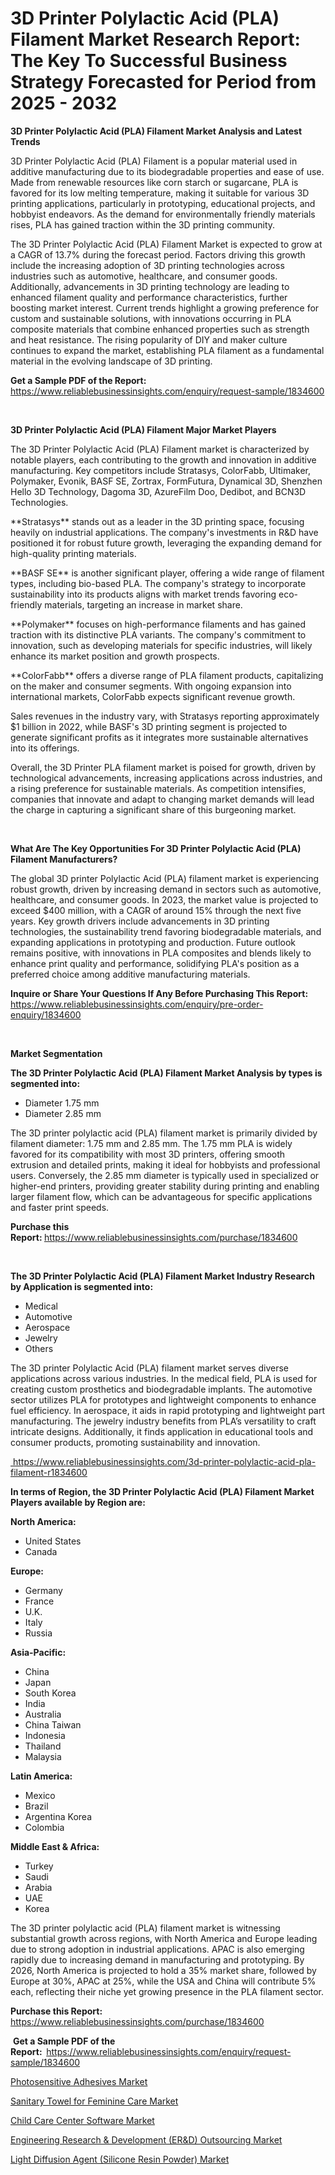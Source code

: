 <p><h1>3D Printer Polylactic Acid (PLA) Filament Market Research Report: The Key To Successful Business Strategy Forecasted for Period from 2025 - 2032</h1></p><p><strong>3D Printer Polylactic Acid (PLA) Filament Market Analysis and Latest Trends</strong></p>
<p><p>3D Printer Polylactic Acid (PLA) Filament is a popular material used in additive manufacturing due to its biodegradable properties and ease of use. Made from renewable resources like corn starch or sugarcane, PLA is favored for its low melting temperature, making it suitable for various 3D printing applications, particularly in prototyping, educational projects, and hobbyist endeavors. As the demand for environmentally friendly materials rises, PLA has gained traction within the 3D printing community.</p><p>The 3D Printer Polylactic Acid (PLA) Filament Market is expected to grow at a CAGR of 13.7% during the forecast period. Factors driving this growth include the increasing adoption of 3D printing technologies across industries such as automotive, healthcare, and consumer goods. Additionally, advancements in 3D printing technology are leading to enhanced filament quality and performance characteristics, further boosting market interest. Current trends highlight a growing preference for custom and sustainable solutions, with innovations occurring in PLA composite materials that combine enhanced properties such as strength and heat resistance. The rising popularity of DIY and maker culture continues to expand the market, establishing PLA filament as a fundamental material in the evolving landscape of 3D printing.</p></p>
<p><strong>Get a Sample PDF of the Report:&nbsp;</strong> <a href="https://www.reliablebusinessinsights.com/enquiry/request-sample/1834600?utm_campaign=1091&utm_medium=2&utm_source=Github&utm_content=ia&utm_term=03022025&utm_id=3d-printer-polylactic-acid-pla-filament">https://www.reliablebusinessinsights.com/enquiry/request-sample/1834600</a></p>
<p>&nbsp;</p>
<p><strong>3D Printer Polylactic Acid (PLA) Filament Major Market Players</strong></p>
<p><p>The 3D Printer Polylactic Acid (PLA) Filament market is characterized by notable players, each contributing to the growth and innovation in additive manufacturing. Key competitors include Stratasys, ColorFabb, Ultimaker, Polymaker, Evonik, BASF SE, Zortrax, FormFutura, Dynamical 3D, Shenzhen Hello 3D Technology, Dagoma 3D, AzureFilm Doo, Dedibot, and BCN3D Technologies.</p><p>**Stratasys** stands out as a leader in the 3D printing space, focusing heavily on industrial applications. The company's investments in R&D have positioned it for robust future growth, leveraging the expanding demand for high-quality printing materials. </p><p>**BASF SE** is another significant player, offering a wide range of filament types, including bio-based PLA. The company's strategy to incorporate sustainability into its products aligns with market trends favoring eco-friendly materials, targeting an increase in market share.</p><p>**Polymaker** focuses on high-performance filaments and has gained traction with its distinctive PLA variants. The company's commitment to innovation, such as developing materials for specific industries, will likely enhance its market position and growth prospects.</p><p>**ColorFabb** offers a diverse range of PLA filament products, capitalizing on the maker and consumer segments. With ongoing expansion into international markets, ColorFabb expects significant revenue growth.</p><p>Sales revenues in the industry vary, with Stratasys reporting approximately $1 billion in 2022, while BASF's 3D printing segment is projected to generate significant profits as it integrates more sustainable alternatives into its offerings.</p><p>Overall, the 3D Printer PLA filament market is poised for growth, driven by technological advancements, increasing applications across industries, and a rising preference for sustainable materials. As competition intensifies, companies that innovate and adapt to changing market demands will lead the charge in capturing a significant share of this burgeoning market.</p></p>
<p>&nbsp;</p>
<p><strong>What Are The Key Opportunities For 3D Printer Polylactic Acid (PLA) Filament Manufacturers?</strong></p>
<p><p>The global 3D printer Polylactic Acid (PLA) filament market is experiencing robust growth, driven by increasing demand in sectors such as automotive, healthcare, and consumer goods. In 2023, the market value is projected to exceed $400 million, with a CAGR of around 15% through the next five years. Key growth drivers include advancements in 3D printing technologies, the sustainability trend favoring biodegradable materials, and expanding applications in prototyping and production. Future outlook remains positive, with innovations in PLA composites and blends likely to enhance print quality and performance, solidifying PLA's position as a preferred choice among additive manufacturing materials.</p></p>
<p><strong>Inquire or Share Your Questions If Any Before Purchasing This Report:</strong> <a href="https://www.reliablebusinessinsights.com/enquiry/pre-order-enquiry/1834600?utm_campaign=1091&utm_medium=2&utm_source=Github&utm_content=ia&utm_term=03022025&utm_id=3d-printer-polylactic-acid-pla-filament">https://www.reliablebusinessinsights.com/enquiry/pre-order-enquiry/1834600</a></p>
<p>&nbsp;</p>
<p><strong>Market Segmentation</strong></p>
<p><strong>The 3D Printer Polylactic Acid (PLA) Filament Market Analysis by types is segmented into:</strong></p>
<p><ul><li>Diameter 1.75 mm</li><li>Diameter 2.85 mm</li></ul></p>
<p><p>The 3D printer polylactic acid (PLA) filament market is primarily divided by filament diameter: 1.75 mm and 2.85 mm. The 1.75 mm PLA is widely favored for its compatibility with most 3D printers, offering smooth extrusion and detailed prints, making it ideal for hobbyists and professional users. Conversely, the 2.85 mm diameter is typically used in specialized or higher-end printers, providing greater stability during printing and enabling larger filament flow, which can be advantageous for specific applications and faster print speeds.</p></p>
<p><strong>Purchase this Report:&nbsp;</strong><a href="https://www.reliablebusinessinsights.com/purchase/1834600?utm_campaign=1091&utm_medium=2&utm_source=Github&utm_content=ia&utm_term=03022025&utm_id=3d-printer-polylactic-acid-pla-filament">https://www.reliablebusinessinsights.com/purchase/1834600</a></p>
<p>&nbsp;</p>
<p><strong>The 3D Printer Polylactic Acid (PLA) Filament Market Industry Research by Application is segmented into:</strong></p>
<p><ul><li>Medical</li><li>Automotive</li><li>Aerospace</li><li>Jewelry</li><li>Others</li></ul></p>
<p><p>The 3D printer Polylactic Acid (PLA) filament market serves diverse applications across various industries. In the medical field, PLA is used for creating custom prosthetics and biodegradable implants. The automotive sector utilizes PLA for prototypes and lightweight components to enhance fuel efficiency. In aerospace, it aids in rapid prototyping and lightweight part manufacturing. The jewelry industry benefits from PLA’s versatility to craft intricate designs. Additionally, it finds application in educational tools and consumer products, promoting sustainability and innovation.</p></p>
<p><a href="https://www.reliablebusinessinsights.com/3d-printer-polylactic-acid-pla-filament-r1834600?utm_campaign=1091&utm_medium=2&utm_source=Github&utm_content=ia&utm_term=03022025&utm_id=3d-printer-polylactic-acid-pla-filament">&nbsp;https://www.reliablebusinessinsights.com/3d-printer-polylactic-acid-pla-filament-r1834600</a></p>
<p><strong>In terms of Region, the 3D Printer Polylactic Acid (PLA) Filament Market Players available by Region are:</strong></p>
<p>
    <p> <strong> North America: </strong>
        <ul>
            <li>United States</li>
            <li>Canada</li>
        </ul>
        </p> 
    <p> <strong> Europe: </strong>
        <ul>
            <li>Germany</li>
            <li>France</li>
            <li>U.K.</li>
            <li>Italy</li>
            <li>Russia</li>
        </ul>
        </p> 
    <p> <strong> Asia-Pacific: </strong>
        <ul>
            <li>China</li>
            <li>Japan</li>
            <li>South Korea</li>
            <li>India</li>
            <li>Australia</li>
            <li>China Taiwan</li>
            <li>Indonesia</li>
            <li>Thailand</li>
            <li>Malaysia</li>
        </ul>
        </p> 
    <p> <strong> Latin America: </strong>
        <ul>
            <li>Mexico</li>
            <li>Brazil</li>
            <li>Argentina Korea</li>
            <li>Colombia</li>
        </ul>
        </p> 
    <p> <strong> Middle East & Africa: </strong>
        <ul>
            <li>Turkey</li>
            <li>Saudi</li>
            <li>Arabia</li>
            <li>UAE</li>
            <li>Korea</li>
        </ul>
    </p>
    </p>
<p><p>The 3D printer polylactic acid (PLA) filament market is witnessing substantial growth across regions, with North America and Europe leading due to strong adoption in industrial applications. APAC is also emerging rapidly due to increasing demand in manufacturing and prototyping. By 2026, North America is projected to hold a 35% market share, followed by Europe at 30%, APAC at 25%, while the USA and China will contribute 5% each, reflecting their niche yet growing presence in the PLA filament sector.</p></p>
<p><strong>Purchase this Report: </strong><a href="https://www.reliablebusinessinsights.com/purchase/1834600?utm_campaign=1091&utm_medium=2&utm_source=Github&utm_content=ia&utm_term=03022025&utm_id=3d-printer-polylactic-acid-pla-filament">https://www.reliablebusinessinsights.com/purchase/1834600</a></p>
<p>&nbsp;<strong>Get a Sample PDF of the Report:&nbsp;&nbsp;</strong><a href="https://www.reliablebusinessinsights.com/enquiry/request-sample/1834600?utm_campaign=1091&utm_medium=2&utm_source=Github&utm_content=ia&utm_term=03022025&utm_id=3d-printer-polylactic-acid-pla-filament">https://www.reliablebusinessinsights.com/enquiry/request-sample/1834600</a></p>
<p><strong></strong></p>
<p><p><a href="https://github.com/raffadongraffadong/Market-Research-Report-List-1/blob/main/photosensitive-adhesives-market.md?utm_campaign=1091&utm_medium=2&utm_source=Github&utm_content=ia&utm_term=03022025&utm_id=3d-printer-polylactic-acid-pla-filament">Photosensitive Adhesives Market</a></p><p><a href="https://www.linkedin.com/pulse/discovering-sanitary-towel-feminine-caremarkets-types-applications-gk9we?utm_campaign=1091&utm_medium=2&utm_source=Github&utm_content=ia&utm_term=03022025&utm_id=3d-printer-polylactic-acid-pla-filament">Sanitary Towel for Feminine Care Market</a></p><p><a href="https://www.linkedin.com/pulse/comprehensive-analysis-child-care-center-software-market-20252032-b0bwf?utm_campaign=1091&utm_medium=2&utm_source=Github&utm_content=ia&utm_term=03022025&utm_id=3d-printer-polylactic-acid-pla-filament">Child Care Center Software Market</a></p><p><a href="https://www.linkedin.com/pulse/market-demand-revenue-engineering-research-development-erd-qwnbc?utm_campaign=1091&utm_medium=2&utm_source=Github&utm_content=ia&utm_term=03022025&utm_id=3d-printer-polylactic-acid-pla-filament">Engineering Research & Development (ER&D) Outsourcing Market</a></p><p><a href="https://github.com/njockebogris/Market-Research-Report-List-1/blob/main/light-diffusion-agent-silicone-resin-powder-market.md?utm_campaign=1091&utm_medium=2&utm_source=Github&utm_content=ia&utm_term=03022025&utm_id=3d-printer-polylactic-acid-pla-filament">Light Diffusion Agent (Silicone Resin Powder) Market</a></p></p>